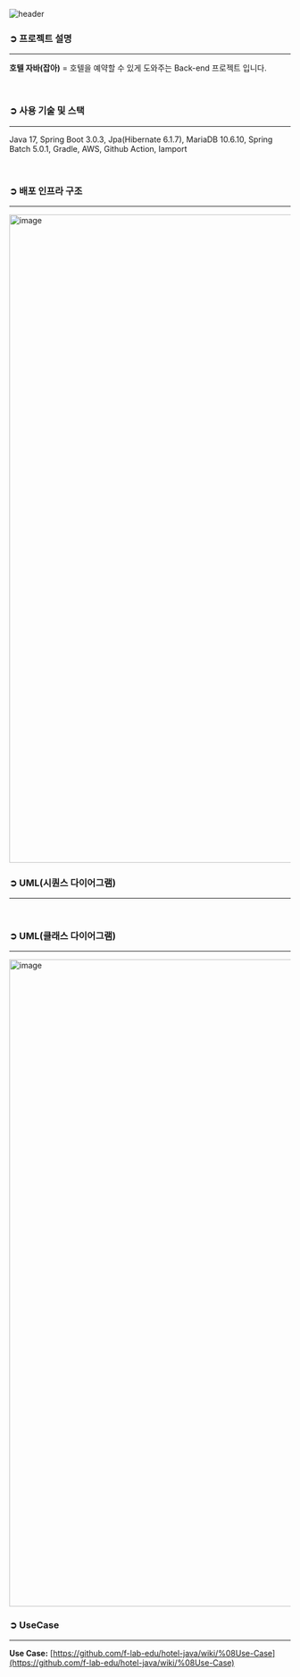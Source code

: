![header](https://capsule-render.vercel.app/api?type=waving&color=FF6D0D&text=🏩%20Hotel%20Java&height=200&fontSize=60&fontColor=ffffff&animation=twinkling)
### **➲ 프로젝트 설명**
***
**호텔 자바(잡아)** = 호텔을 예약할 수 있게 도와주는 Back-end 프로젝트 입니다.

<br>

### **➲ 사용 기술 및 스택**
***
Java 17, Spring Boot 3.0.3, Jpa(Hibernate 6.1.7), MariaDB 10.6.10, Spring Batch 5.0.1, Gradle, AWS, Github Action, Iamport

<br>

### **➲ 배포 인프라 구조**
***
<img width="1161" alt="image" src="https://github.com/f-lab-edu/hotel-java/assets/68748397/ec8e6f0d-bbf8-4bed-826d-52db9cf413ed">

<br>

### **➲ UML(시퀀스 다이어그램)**
***

<br>

### **➲ UML(클래스 다이어그램)**
***
<img width="1159" alt="image" src="https://github.com/f-lab-edu/hotel-java/assets/68748397/4fe0a298-f5dc-494e-91f5-5f32705e39e4">

<br>

### **➲ UseCase**
***
**Use Case:** [https://github.com/f-lab-edu/hotel-java/wiki/%08Use-Case](https://github.com/f-lab-edu/hotel-java/wiki/%08Use-Case)
